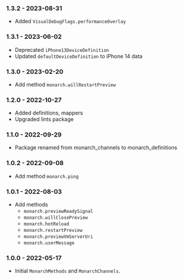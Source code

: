 ### 1.3.2 - 2023-08-31
- Added `VisualDebugFlags.performanceOverlay`

### 1.3.1 - 2023-06-02
- Deprecated `iPhone13DeviceDefinition`
- Updated `defaultDeviceDefinition` to iPhone 14 data

### 1.3.0 - 2023-02-20
- Add method `monarch.willRestartPreview`

### 1.2.0 - 2022-10-27
- Added definitions, mappers
- Upgraded lints package

### 1.1.0 - 2022-09-29
- Package renamed from monarch_channels to monarch_definitions

### 1.0.2 - 2022-09-08
- Add method `monarch.ping`

### 1.0.1 - 2022-08-03
- Add methods
  - `monarch.previewReadySignal`
  - `monarch.willClosePreview`
  - `monarch.hotReload`
  - `monarch.restartPreview`
  - `monarch.previewVmServerUri`
  - `monarch.userMessage`

### 1.0.0 - 2022-05-17
- Initial `MonarchMethods` and `MonarchChannels`.

